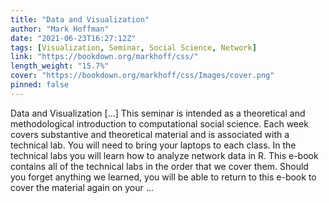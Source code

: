 ```yaml
---
title: "Data and Visualization"
author: "Mark Hoffman"
date: "2021-06-23T16:27:12Z"
tags: [Visualization, Seminar, Social Science, Network]
link: "https://bookdown.org/markhoff/css/"
length_weight: "15.7%"
cover: "https://bookdown.org/markhoff/css/Images/cover.png"
pinned: false
---
```


Data and Visualization [...] This seminar is intended as a theoretical and methodological introduction to computational social science. Each week covers substantive and theoretical material and is associated with a technical lab. You will need to bring your laptops to each class. In the technical labs you will learn how to analyze network data in R. This e-book contains all of the technical labs in the order that we cover them. Should you forget anything we learned, you will be able to return to this e-book to cover the material again on your ...
